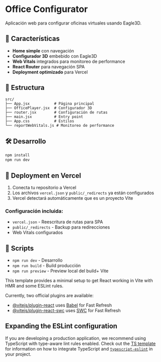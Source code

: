 # Office Configurator

Aplicación web para configurar oficinas virtuales usando Eagle3D.

## 🚀 Características

- **Home simple** con navegación
- **Configurador 3D** embebido con Eagle3D
- **Web Vitals** integrados para monitoreo de performance
- **React Router** para navegación SPA
- **Deployment optimizado** para Vercel

## 📁 Estructura

```
src/
├── App.jsx           # Página principal
├── OfficePlayer.jsx  # Configurador 3D
├── router.jsx        # Configuración de rutas
├── main.jsx          # Entry point
├── App.css           # Estilos
└── reportWebVitals.js # Monitoreo de performance
```

## 🛠️ Desarrollo

```bash
npm install
npm run dev
```

## 🚢 Deployment en Vercel

1. Conecta tu repositorio a Vercel
2. Los archivos `vercel.json` y `public/_redirects` ya están configurados
3. Vercel detectará automáticamente que es un proyecto Vite

### Configuración incluida:
- `vercel.json` - Reescritura de rutas para SPA
- `public/_redirects` - Backup para redirecciones
- Web Vitals configurados

## 🔧 Scripts

- `npm run dev` - Desarrollo
- `npm run build` - Build producción
- `npm run preview` - Preview local del build+ Vite

This template provides a minimal setup to get React working in Vite with HMR and some ESLint rules.

Currently, two official plugins are available:

- [@vitejs/plugin-react](https://github.com/vitejs/vite-plugin-react/blob/main/packages/plugin-react) uses [Babel](https://babeljs.io/) for Fast Refresh
- [@vitejs/plugin-react-swc](https://github.com/vitejs/vite-plugin-react/blob/main/packages/plugin-react-swc) uses [SWC](https://swc.rs/) for Fast Refresh

## Expanding the ESLint configuration

If you are developing a production application, we recommend using TypeScript with type-aware lint rules enabled. Check out the [TS template](https://github.com/vitejs/vite/tree/main/packages/create-vite/template-react-ts) for information on how to integrate TypeScript and [`typescript-eslint`](https://typescript-eslint.io) in your project.
